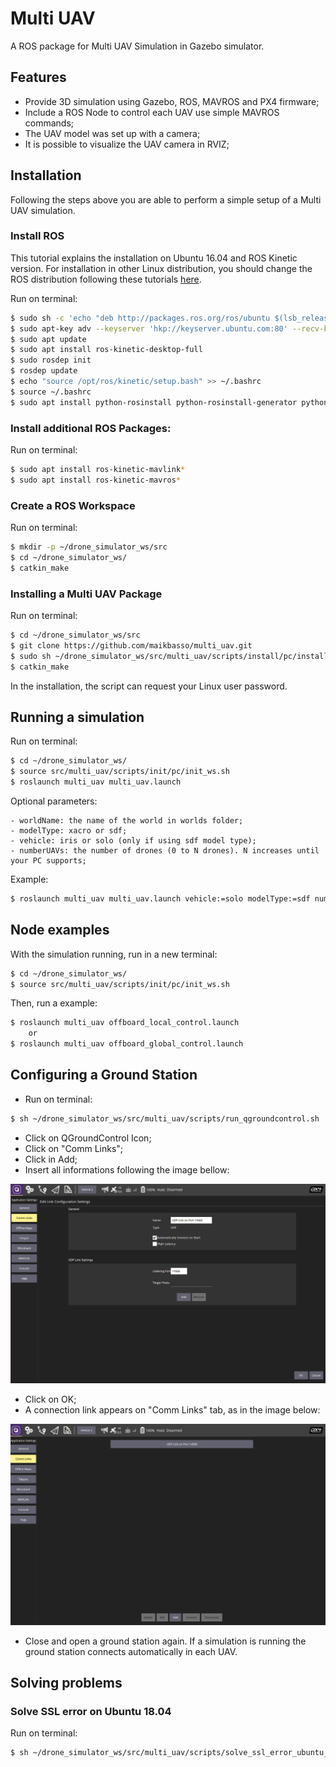 # Multi UAV

A ROS package for Multi UAV Simulation in Gazebo simulator.

## Features
- Provide 3D simulation using Gazebo, ROS, MAVROS and PX4 firmware;
- Include a ROS Node to control each UAV use simple MAVROS commands;
- The UAV model was set up with a camera;
- It is possible to visualize the UAV camera in RVIZ;

## Installation
Following the steps above you are able to perform a simple setup of a Multi UAV simulation.

### Install ROS
This tutorial explains the installation on Ubuntu 16.04 and ROS Kinetic version. For installation in other Linux distribution, you should change the ROS distribution following these tutorials [here](http://wiki.ros.org/Installation).

Run on terminal:
```sh
$ sudo sh -c 'echo "deb http://packages.ros.org/ros/ubuntu $(lsb_release -sc) main" > /etc/apt/sources.list.d/ros-latest.list'
$ sudo apt-key adv --keyserver 'hkp://keyserver.ubuntu.com:80' --recv-key C1CF6E31E6BADE8868B172B4F42ED6FBAB17C654
$ sudo apt update
$ sudo apt install ros-kinetic-desktop-full
$ sudo rosdep init
$ rosdep update
$ echo "source /opt/ros/kinetic/setup.bash" >> ~/.bashrc
$ source ~/.bashrc
$ sudo apt install python-rosinstall python-rosinstall-generator python-wstool build-essential
```

### Install additional ROS Packages:
Run on terminal:
```sh
$ sudo apt install ros-kinetic-mavlink*
$ sudo apt install ros-kinetic-mavros*
```

### Create a ROS Workspace
Run on terminal:
```sh
$ mkdir -p ~/drone_simulator_ws/src
$ cd ~/drone_simulator_ws/
$ catkin_make
```

### Installing a Multi UAV Package
Run on terminal:
```sh
$ cd ~/drone_simulator_ws/src
$ git clone https://github.com/maikbasso/multi_uav.git
$ sudo sh ~/drone_simulator_ws/src/multi_uav/scripts/install/pc/install.sh
$ catkin_make
```
In the installation, the script can request your Linux user password.

## Running a simulation
Run on terminal:
```sh
$ cd ~/drone_simulator_ws/
$ source src/multi_uav/scripts/init/pc/init_ws.sh
$ roslaunch multi_uav multi_uav.launch
```

Optional parameters:

    - worldName: the name of the world in worlds folder;
    - modelType: xacro or sdf;
    - vehicle: iris or solo (only if using sdf model type);
    - numberUAVs: the number of drones (0 to N drones). N increases until your PC supports;

Example:
```sh
$ roslaunch multi_uav multi_uav.launch vehicle:=solo modelType:=sdf numberUAVs:=5 worldName:=empty
```

## Node examples
With the simulation running, run in a new terminal:
```sh
$ cd ~/drone_simulator_ws/
$ source src/multi_uav/scripts/init/pc/init_ws.sh
```
Then, run a example:
```sh
$ roslaunch multi_uav offboard_local_control.launch
	or
$ roslaunch multi_uav offboard_global_control.launch
```

## Configuring a Ground Station
- Run on terminal:

```sh
$ sh ~/drone_simulator_ws/src/multi_uav/scripts/run_qgroundcontrol.sh
```

- Click on QGroundControl Icon;
- Click on "Comm Links";
- Click in Add;
- Insert all informations following the image bellow:

![UDP PORT](others/tutorial/QGorundControlUDPPORT.png "UDP PORT")

- Click on OK;
- A connection link appears on "Comm Links" tab, as in the image below:

![COMM LINKS](others/tutorial/QGroundCommLink.png "COMM LINKS")

- Close and open a ground station again. If a simulation is running the ground station connects automatically in each UAV.

## Solving problems

### Solve SSL error on Ubuntu 18.04
Run on terminal:
```sh
$ sh ~/drone_simulator_ws/src/multi_uav/scripts/solve_ssl_error_ubuntu_18_04.sh
```
